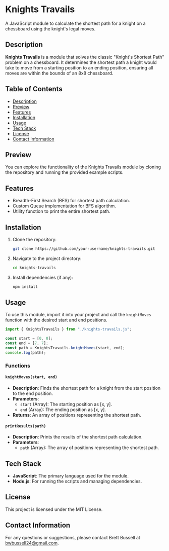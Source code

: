 # Knights Travails

A JavaScript module to calculate the shortest path for a knight on a chessboard using the knight's legal moves.

## Description

**Knights Travails** is a module that solves the classic "Knight's Shortest Path" problem on a chessboard. It determines the shortest path a knight would take to move from a starting position to an ending position, ensuring all moves are within the bounds of an 8x8 chessboard.

## Table of Contents

- [Description](#description)
- [Preview](#preview)
- [Features](#features)
- [Installation](#installation)
- [Usage](#usage)
- [Tech Stack](#tech-stack)
- [License](#license)
- [Contact Information](#contact-information)

## Preview

You can explore the functionality of the Knights Travails module by cloning the repository and running the provided example scripts.

## Features

- Breadth-First Search (BFS) for shortest path calculation.
- Custom Queue implementation for BFS algorithm.
- Utility function to print the entire shortest path.

## Installation

1. Clone the repository:
   ```sh
   git clone https://github.com/your-username/knights-travails.git
   ```
2. Navigate to the project directory:
   ```sh
   cd knights-travails
   ```
3. Install dependencies (if any):
   ```sh
   npm install
   ```

## Usage

To use this module, import it into your project and call the `knightMoves` function with the desired start and end positions.

```javascript
import { KnightsTravails } from "./knights-travails.js";

const start = [0, 0];
const end = [7, 7];
const path = KnightsTravails.knightMoves(start, end);
console.log(path);
```

### Functions

#### `knightMoves(start, end)`

- **Description**: Finds the shortest path for a knight from the start position to the end position.
- **Parameters**:
  - `start` (Array): The starting position as [x, y].
  - `end` (Array): The ending position as [x, y].
- **Returns**: An array of positions representing the shortest path.

#### `printResults(path)`

- **Description**: Prints the results of the shortest path calculation.
- **Parameters**:
  - `path` (Array): The array of positions representing the shortest path.

## Tech Stack

- **JavaScript**: The primary language used for the module.
- **Node.js**: For running the scripts and managing dependencies.

## License

This project is licensed under the MIT License.

## Contact Information

For any questions or suggestions, please contact Brett Bussell at [bwbussell24@gmail.com](mailto:bwbussell24@gmail.com).
